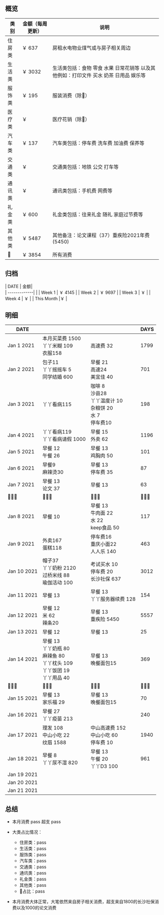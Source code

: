 ## 概览
| 类别           | 金额（每周更新）        |    说明 |
| -------------|-------------| -----|
| 住房类|￥ 637  | 房租水电物业煤气或与房子相关周边
| 生活类| ￥ 3032   | 生活类包括：食物 零食 水果 日常花销等 以及其他例如：打印文件 买水 奶茶 日用品 娱乐等        |
|服饰类 | ￥ 195| 服装消费（除👶） |
|医疗类 | ￥ | 医疗花销（除👶）
|汽车类 |￥ 137| 汽车类包括：停车费 洗车费 加油费 保养等
|交通类| ￥| 交通类包括：地铁 公交 打车等
|通讯类 | ￥| 通讯类包括：手机费 网费等
|礼金类 | ￥ 600| 礼金类包括：往来礼金 随礼 家庭过节费等
|其他类 | ￥ 5487 | 其他备注：论文课程（37）重疾险2021年费 (5450)
|👶 | ￥ 3854| 所有消费

## 归档
| DATE           | 金额|      
| -------------|       |
| Week 1 | ￥ 4145  |
| Week 2 | ￥ 9697 |
| Week 3 | ￥  |
| Week 4 | ￥     |
| This Month |￥ |

## 明细
| DATE           |         |    |DAYS
| -------------|-------------| -----|---
| Jan 1  2021      | 本月买菜费 1500<br>丫丫米糊 109<br>衣服158 | 高速费 32 | 1799
| Jan 2  2021      | 包子11 <br>丫丫摇摇车 5 <br> 同学结婚 600| 早餐 21<br> 高速24 <br>美宜佳 40 |701
| Jan 3  2021      | 丫丫看病115<br> | 咖啡 8 <br> 沙县28<br>丫丫温度计 10<br>杂粮饼 20<br>水 7<br>停车费10 | 198  
| Jan 4  2021      | 丫丫看病119<br>丫丫看病请假 1000| 早餐 15<br>外卖 62 |1196
| Jan 5  2021      | 早餐 12 <br>午餐 26  | 早餐 13<br> 鸡胸肉 50 | 101
| Jan 6  2021      |  早餐9 <br>麻辣烫30  |  早餐 13<br> 停车费 35  | 87
| Jan 7  2021      | 早餐 13 <br>论文 37  |  早餐 13 <br>  | 63
|       👨‍👩‍👧            |     👨‍👩‍👧‍               |    👨‍👩‍👧 |     👨‍👩‍👧   |
| Jan 8  2021      | 早餐 10  |  早餐 13 <br>牛肉面 22<br>水 22<br>keep食品 50  | 117
| Jan 9  2021      | 外卖167<br>蛋糕118  |  停车费16 <br>重庆小面22<br>人人乐 140  | 463
| Jan 10  2021      | 帽子37<br>丫丫奶粉 2120<br>过桥米线 88<br>瑜伽活动 100  |  考试买水 10 <br> 停车费 20<br>长沙社保 637  | 3012
| Jan 11  2021      | 早餐 13 <br>  |  早餐 13 <br> 丫丫服务器续费 128 | 154
| Jan 12  2021      | 早餐 12 <br>米 62<br>辣条20  |  早餐 13 <br>重疾险 5450  | 5557
| Jan 13  2021      | 早餐 12 <br>  |  早餐 13 <br>  | 25
| Jan 14  2021      | 早餐 13 <br>丫丫奶瓶 80<br>麻辣鱼 80<br>丫丫枕头 109<br>丫丫饭团 19<br>丫丫用品 40 |  早餐 13 <br>晚餐面包15  | 369
|       👨‍👩‍👧            |     👨‍👩‍👧‍               |    👨‍👩‍👧 |     👨‍👩‍👧   |
| Jan 15  2021      | 早餐 13 <br>家乐福 29 |  早餐 13 <br>晚餐面包15  | 70
| Jan 16  2021      | 早餐 27 <br>丫丫疫苗 213<br> |    | 240
| Jan 17  2021      | 理发 108<br>中山小吃 22 <br>纹眉 1588| 中山高速费 152<br>中山小吃 60 <br>停车费 10 | 1940
| Jan 18  2021      | 早餐 8 <br>丫丫尿不湿 820 <br>|  早餐 13 <br>午餐 20 <br> 丫丫D3 100  | 961
| Jan 19  2021      |  |    |
| Jan 20  2021      |  |    |
| Jan 21  2021      |  |    |

## 总结

- 本月消费 pass 超支 pass
- 大类占比情况：
  - 住房类：pass
  - 生活类：pass
  - 服饰类：pass
  - 汽车类：pass
  - 交通类：pass
  - 通讯类：pass
  - 礼金类：pass
  - 其他类：pass
  - 👶占比：pass


- 本月消费大体正常，大笔依然来自房子相关消费，超支来自1800的长沙社保消费以及1000的论文消费
